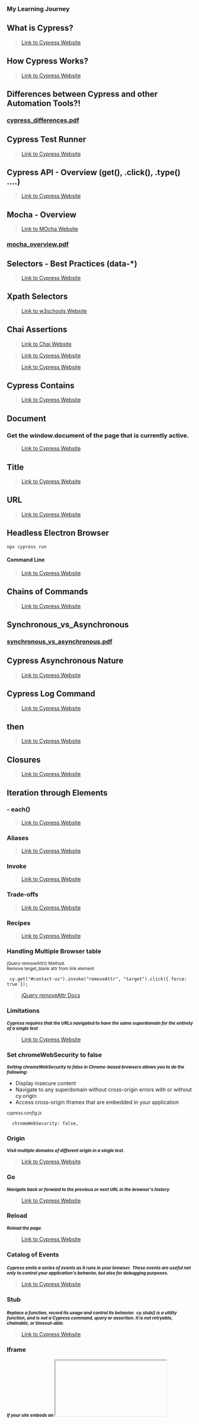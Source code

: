 <!-- @format -->

### My Learning Journey

## What is Cypress?

> [Link to Cypress Website](https://www.cypress.io/app#browser_testing)

## How Cypress Works?

> [Link to Cypress Website](https://www.cypress.io/how-it-works)

## Differences between Cypress and other Automation Tools?!

### [cypress_differences.pdf](https://github.com/alex197925/cypress-test-website/files/14050846/cypress_differences.pdf)

## Cypress Test Runner

> [Link to Cypress Website](https://doccypress.io/guides/core-concepts/cypress-app)

## Cypress API - Overview (get(), .click(), .type() ....)

> [Link to Cypress Website](https://docs.cypress.io/api/table-of-contents/)

## Mocha - Overview

> [Link to MOcha Website](https://mochajs.org/)

### [mocha_overview.pdf](https://github.com/alex197925/cypress-test-website/files/14050923/mocha_overview.pdf)

## Selectors - Best Practices (data-\*)

> [Link to Cypress Website](https://docs.cypress.io/guides/references/best-practices)

## Xpath Selectors

> [Link to w3schools Website](https://www.w3schools.com/xml/xpath_syntax.asp)

## Chai Assertions

> [Link to Chai Website](https://www.chaijs.com/)

> [Link to Cypress Website](https://docs.cypress.io/guides/references/assertions#Adding-New-Assertions)

> [Link to Cypress Website](https://docs.cypress.io/guides/references/assertions#Chai-jQuery)

## Cypress Contains

> [Link to Cypress Website](https://docs.cypress.io/api/commands/contains#Syntax)

## Document

### Get the window.document of the page that is currently active.

> [Link to Cypress Website](https://docs.cypress.io/api/commands/document#Syntax)

## Title

> [Link to Cypress Website](https://docs.cypress.io/api/commands/title#Syntax)

## URL

> [Link to Cypress Website](https://docs.cypress.io/api/commands/url#Syntax)

## Headless Electron Browser

```
npx cypress run
```

#### Command Line

> [Link to Cypress Website](https://docs.cypress.io/guides/guides/command-line)

## Chains of Commands

> [Link to Cypress Website](https://docs.cypress.io/guides/core-concepts/introduction-to-cypress#Chains-of-Commands)

## Synchronous_vs_Asynchronous

### [synchronous_vs_asynchronous.pdf](https://github.com/alex197925/cypress-test-website/files/14082974/synchronous_vs_asynchronous.pdf)

## Cypress Asynchronous Nature

> [Link to Cypress Website](https://docs.cypress.io/guides/core-concepts/introduction-to-cypress#Commands-Are-Asynchronous)

## Cypress Log Command

> [Link to Cypress Website](https://docs.cypress.io/api/commands/log)

## then

> [Link to Cypress Website](https://docs.cypress.io/api/commands/then)

## Closures

> [Link to Cypress Website](https://docs.cypress.io/guides/core-concepts/variables-and-aliases#Closures)

## Iteration through Elements

### - each()

> [Link to Cypress Website](https://docs.cypress.io/api/commands/each#Examples)

### Aliases

> [Link to Cypress Website](https://docs.cypress.io/guides/core-concepts/variables-and-aliases#Aliases)

### Invoke

> [Link to Cypress Website](https://docs.cypress.io/api/commands/invoke#Syntax)

### Trade-offs

> [Link to Cypress Website](https://docs.cypress.io/guides/references/trade-offs#Permanent-trade-offs-1)

### Recipes

> [Link to Cypress Website](https://docs.cypress.io/examples/recipes/#Fundamentals)

### Handling Multiple Browser table

<small>jQuery removeAttr() Method.</small><br>
<small>Remove terget_blank attr from link element</small>

```
 cy.get("#contact-us").invoke("removeAttr", "target").click({ force: true });
```

> [jQuery removeAttr Docs](https://www.w3schools.com/jquery/html_removeattr.asp)

### Limitations

<small> **_Cypress requires that the URLs navigated to have the same superdomain for the entirety of a single test_**</small>

> [Link to Cypress Website](https://docs.cypress.io/guides/guides/web-security#Limitations)

### Set chromeWebSecurity to false

<small> **_Setting chromeWebSecurity to false in Chrome-based browsers allows you to do the following:_**</small>

- Display insecure content
- Navigate to any superdomain without cross-origin errors with or without cy.origin
- Access cross-origin iframes that are embedded in your application

<small> <em>cypress.config.js</em> </small>

```
  chromeWebSecurity: false,

```

### Origin

<small> **_Visit multiple domains of different origin in a single test._**</small>

> [Link to Cypress Website](https://docs.cypress.io/api/commands/origin#__docusaurus_skipToContent_fallback)

### Go

<small> **_Navigate back or forward to the previous or next URL in the browser's history._**</small>

> [Link to Cypress Website](https://docs.cypress.io/api/commands/go#Syntax)

### Reload

<small> **_Reload the page._**</small>

> [Link to Cypress Website](https://docs.cypress.io/api/commands/reload)

### Catalog of Events

<small> **_Cypress emits a series of events as it runs in your browser._**</small>
<small> **_These events are useful not only to control your application's behavior, but also for debugging purposes._**</small>

> [Link to Cypress Website](https://docs.cypress.io/api/cypress-api/catalog-of-events#Event-Types)

### Stub

<small>**_Replace a function, record its usage and control its behavior._**</small>
<small>**_cy.stub() is a utility function, and is not a Cypress command, query or assertion. It is not retryable, chainable, or timeout-able._**</small>

> [Link to Cypress Website](https://docs.cypress.io/api/commands/stub#Syntax)

### Iframe

<small>**_If your site embeds an <iframe> that is a cross-origin frame,_**</small>
<small>**_Cypress will not be able to automate or communicate with this <iframe>._**</small>

> [Link to Cypress Website](https://docs.cypress.io/guides/guides/web-security#Cross-origin-iframes)
